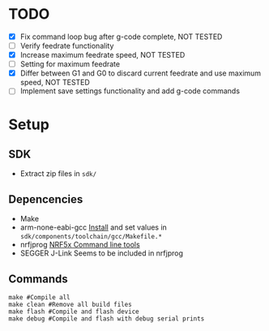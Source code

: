 # TODO
- [x] Fix command loop bug after g-code complete, NOT TESTED
- [ ] Verify feedrate functionality
- [x] Increase maximum feedrate speed, NOT TESTED
- [ ] Setting for maximum feedrate
- [x] Differ between G1 and G0 to discard current feedrate and use maximum speed, NOT TESTED
- [ ] Implement save settings functionality and add g-code commands

# Setup
## SDK
- Extract zip files in `sdk/`

## Depencencies
- Make
- arm-none-eabi-gcc
  [Install](https://developer.arm.com/open-source/gnu-toolchain/gnu-rm/downloads) and set values in `sdk/components/toolchain/gcc/Makefile.*`
- nrfjprog
  [NRF5x Command line tools](https://www.nordicsemi.com/eng/Products/Bluetooth-low-energy/nRF51822)
- SEGGER J-Link
  Seems to be included in nrfjprog

## Commands
```
make #Compile all
make clean #Remove all build files
make flash #Compile and flash device
make debug #Compile and flash with debug serial prints
```